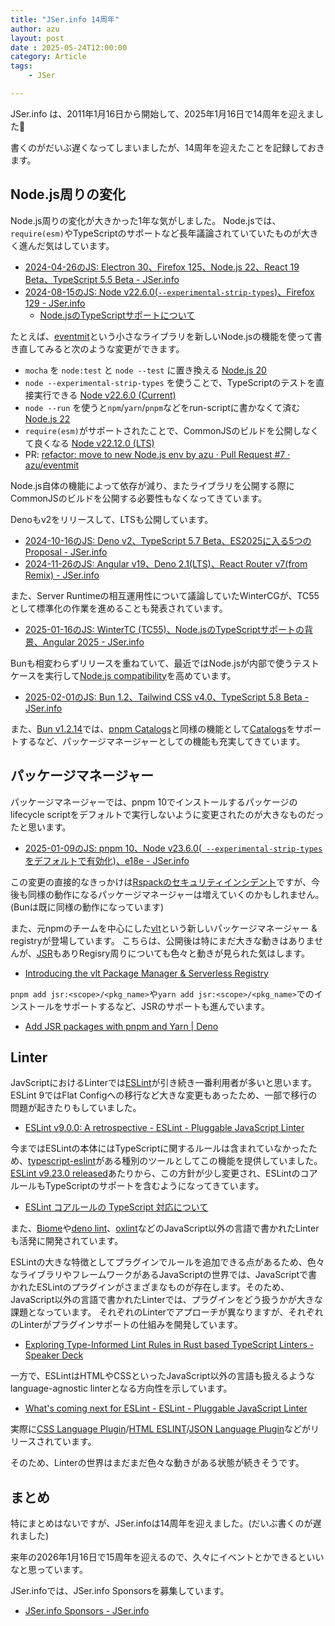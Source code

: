 ```yaml
---
title: "JSer.info 14周年"
author: azu
layout: post
date : 2025-05-24T12:00:00
category: Article
tags:
    - JSer

---
```


JSer.info は、2011年1月16日から開始して、2025年1月16日で14周年を迎えました🎉

書くのがだいぶ遅くなってしまいましたが、14周年を迎えたことを記録しておきます。

## Node.js周りの変化

Node.js周りの変化が大きかった1年な気がしました。
Node.jsでは、`require(esm)`やTypeScriptのサポートなど長年議論されていていたものが大きく進んだ気はしています。

- [2024-04-26のJS: Electron 30、Firefox 125、Node.js 22、React 19 Beta、TypeScript 5.5 Beta - JSer.info](https://jser.info/2024/04/26/electron-30-firefox-125-node.js-22-react-19-beta-typescript-5.5-beta/)
- [2024-08-15のJS: Node v22.6.0(`--experimental-strip-types`)、Firefox 129 - JSer.info](https://jser.info/2024/08/15/node-v22.6.0-experimental-strip-types-firefox-129/)
  - [Node.jsのTypeScriptサポートについて](https://gist.github.com/azu/ac5dafbf211ef8b5ecf386930ac75250)

たとえば、[eventmit](https://github.com/azu/eventmit)という小さなライブラリを新しいNode.jsの機能を使って書き直してみると次のような変更ができます。

- `mocha` を `node:test` と `node --test` に置き換える [Node.js 20](https://nodejs.org/api/test.html)
- `node --experimental-strip-types` を使うことで、TypeScriptのテストを直接実行できる [Node v22.6.0 (Current)](https://nodejs.org/en/blog/release/v22.6.0)
- `node --run` を使うと`npm`/`yarn`/`pnpm`などをrun-scriptに書かなくて済む [Node.js 22](https://nodejs.org/en/blog/announcements/v22-release-announce)
- `require(esm)`がサポートされたことで、CommonJSのビルドを公開しなくて良くなる [Node v22.12.0 (LTS)](https://nodejs.org/en/blog/release/v22.12.0)
- PR: [refactor: move to new Node.js env by azu · Pull Request #7 · azu/eventmit](https://github.com/azu/eventmit/pull/7)

Node.js自体の機能によって依存が減り、またライブラリを公開する際にCommonJSのビルドを公開する必要性もなくなってきています。

Denoもv2をリリースして、LTSも公開しています。

- [2024-10-16のJS: Deno v2、TypeScript 5.7 Beta、ES2025に入る5つのProposal - JSer.info](https://jser.info/2024/10/16/deno-v2-typescript-5.7-beta-es20255proposal/)
- [2024-11-26のJS: Angular v19、Deno 2.1(LTS)、React Router v7(from Remix) - JSer.info](https://jser.info/2024/11/26/angular-v19-deno-2.1lts-react-router-v7from-remix/)

また、Server Runtimeの相互運用性について議論していたWinterCGが、TC55として標準化の作業を進めることも発表されています。

- [2025-01-16のJS: WinterTC (TC55)、Node.jsのTypeScriptサポートの背景、Angular 2025 - JSer.info](https://jser.info/2025/01/16/wintertc-tc55-node.jstypescript-angular-2025/)

Bunも相変わらずリリースを重ねていて、最近ではNode.jsが内部で使うテストケースを実行して[Node.js compatibility](https://bun.sh/blog/bun-v1.2#node-js-compatibility)を高めています。

- [2025-02-01のJS: Bun 1.2、Tailwind CSS v4.0、TypeScript 5.8 Beta - JSer.info](https://jser.info/2025/02/01/bun-1.2-tailwind-css-v4.0-typescript-5.8-beta/)

また、[Bun v1.2.14](https://bun.sh/blog/bun-v1.2.14)では、[pnpm Catalogs](https://pnpm.io/catalogs)と同様の機能として[Catalogs](https://bun.sh/docs/install/catalogs)をサポートするなど、パッケージマネージャーとしての機能も充実してきています。

## パッケージマネージャー

パッケージマネージャーでは、pnpm 10でインストールするパッケージのlifecycle scriptをデフォルトで実行しないように変更されたのが大きなものだったと思います。

- [2025-01-09のJS: pnpm 10、Node v23.6.0(` --experimental-strip-types`をデフォルトで有効化)、e18e - JSer.info](https://jser.info/2025/01/09/pnpm-10-node-v23.6.0-experimental-strip-types-e18e/)

この変更の直接的なきっかけは[Rspackのセキュリティインシデント](https://github.com/web-infra-dev/rspack/releases/tag/v1.1.8)ですが、今後も同様の動作になるパッケージマネージャーは増えていくのかもしれません。(Bunは既に同様の動作になっています)

また、元npmのチームを中心にした[vlt](https://www.vlt.sh/)という新しいパッケージマネージャー & registryが登場しています。
こちらは、公開後は特にまだ大きな動きはありませんが、[JSR](https://jsr.io/)もありRegisry周りについても色々と動きが見られた気はします。

- [Introducing the vlt Package Manager & Serverless Registry](https://blog.vlt.sh/blog/introducing-vlt-and-vsr)

`pnpm add jsr:<scope>/<pkg_name>`や`yarn add jsr:<scope>/<pkg_name>`でのインストールをサポートするなど、JSRのサポートも進んでいます。

- [Add JSR packages with pnpm and Yarn | Deno](https://deno.com/blog/add-jsr-with-pnpm-yarn)

## Linter

JavScriptにおけるLinterでは[ESLint](https://eslint.org/)が引き続き一番利用者が多いと思います。
ESLint 9ではFlat Configへの移行など大きな変更もあったため、一部で移行の問題が起きたりもしていました。

- [ESLint v9.0.0: A retrospective - ESLint - Pluggable JavaScript Linter](https://eslint.org/blog/2025/05/eslint-v9.0.0-retrospective/)

今まではESLintの本体にはTypeScriptに関するルールは含まれていなかったため、[typescript-eslint](https://typescript-eslint.io/)がある種別のツールとしてこの機能を提供していました。
[ESLint v9.23.0 released](https://eslint.org/blog/2025/03/eslint-v9.23.0-released/)あたりから、この方針が少し変更され、ESLintのコアルールもTypeScriptのサポートを含むようになってきています。

- [ESLint コアルールの TypeScript 対応について](https://zenn.dev/teppeis/articles/2025-04-eslint-core-rules-typescript)

また、[Biome](https://biomejs.dev/)や[deno lint](https://docs.deno.com/runtime/reference/cli/lint/)、[oxlint](https://oxc.rs/docs/guide/usage/linter)などのJavaScript以外の言語で書かれたLinterも活発に開発されています。

ESLintの大きな特徴としてプラグインでルールを追加できる点があるため、色々なライブラリやフレームワークがあるJavaScriptの世界では、JavaScriptで書かれたESLintのプラグインがさまざまなものが存在します。そのため、JavaScript以外の言語で書かれたLinterでは、プラグインをどう扱うかが大きな課題となっています。
それぞれのLinterでアプローチが異なりますが、それぞれのLinterがプラグインサポートの仕組みを開発しています。

- [Exploring Type-Informed Lint Rules in Rust based TypeScript Linters - Speaker Deck](https://speakerdeck.com/unvalley/exploring-type-informed-lint-rules-in-rust-based-linters)

一方で、ESLintはHTMLやCSSといったJavaScript以外の言語も扱えるようなlanguage-agnostic linterとなる方向性を示しています。

- [What's coming next for ESLint - ESLint - Pluggable JavaScript Linter](https://eslint.org/blog/2024/07/whats-coming-next-for-eslint/)

実際に[CSS Language Plugin](https://github.com/eslint/css)/[HTML ESLINT](https://html-eslint.org/)/[JSON Language Plugin](https://github.com/eslint/json)などがリリースされています。

そのため、Linterの世界はまだまだ色々な動きがある状態が続きそうです。

## まとめ

特にまとめはないですが、JSer.infoは14周年を迎えました。(だいぶ書くのが遅れました)

来年の2026年1月16日で15周年を迎えるので、久々にイベントとかできるといいなと思っています。

JSer.infoでは、JSer.info Sponsorsを募集しています。

- [JSer.info Sponsors - JSer.info](https://jser.info/sponsor/)